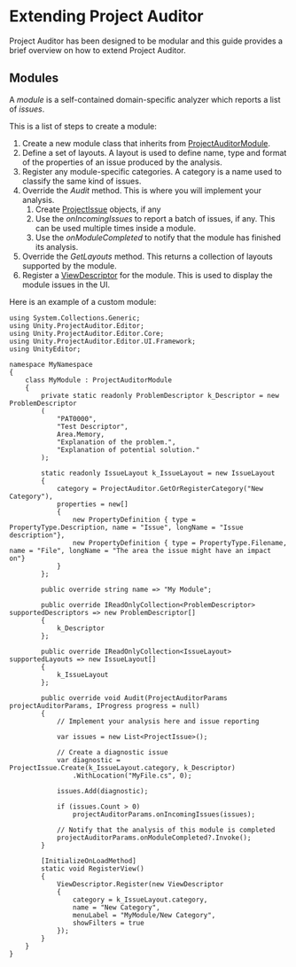 <a name="UsingProjectAuditor"></a>
# Extending Project Auditor
Project Auditor has been designed to be modular and this guide provides a brief overview on how to extend Project Auditor.

## Modules
A *module* is a self-contained domain-specific analyzer which reports a list of *issues*.

This is a list of steps to create a module:
1. Create a new module class that inherits from [ProjectAuditorModule](../Editor/Core/ProjectAuditorModule.cs).
2. Define a set of layouts. A layout is used to define name, type and format of the properties of an issue produced by the analysis.
3. Register any module-specific categories. A category is a name used to classify the same kind of issues. 
4. Override the *Audit* method. This is where you will implement your analysis.
   1. Create [ProjectIssue](../Editor/ProjectIssue.cs) objects, if any
   2. Use the *onIncomingIssues* to report a batch of issues, if any. This can be used multiple times inside a module.
   3. Use the *onModuleCompleted* to notify that the module has finished its analysis.
5. Override the *GetLayouts* method. This returns a collection of layouts supported by the module.
6. Register a [ViewDescriptor](../Editor/UI/Framework/ViewDescriptor.cs) for the module. This is used to display the module issues in the UI.

Here is an example of a custom module:
```
using System.Collections.Generic;
using Unity.ProjectAuditor.Editor;
using Unity.ProjectAuditor.Editor.Core;
using Unity.ProjectAuditor.Editor.UI.Framework;
using UnityEditor;

namespace MyNamespace
{
    class MyModule : ProjectAuditorModule
    {
        private static readonly ProblemDescriptor k_Descriptor = new ProblemDescriptor
        (
            "PAT0000",
            "Test Descriptor",
            Area.Memory,
            "Explanation of the problem.",
            "Explanation of potential solution."
        );

        static readonly IssueLayout k_IssueLayout = new IssueLayout
        {
            category = ProjectAuditor.GetOrRegisterCategory("New Category"),
            properties = new[]
            {
                new PropertyDefinition { type = PropertyType.Description, name = "Issue", longName = "Issue description"},
                new PropertyDefinition { type = PropertyType.Filename, name = "File", longName = "The area the issue might have an impact on"}
            }
        };

        public override string name => "My Module";

        public override IReadOnlyCollection<ProblemDescriptor> supportedDescriptors => new ProblemDescriptor[]
        {
            k_Descriptor
        };

        public override IReadOnlyCollection<IssueLayout> supportedLayouts => new IssueLayout[]
        {
            k_IssueLayout
        };

        public override void Audit(ProjectAuditorParams projectAuditorParams, IProgress progress = null)
        {
            // Implement your analysis here and issue reporting

            var issues = new List<ProjectIssue>();

            // Create a diagnostic issue
            var diagnostic = ProjectIssue.Create(k_IssueLayout.category, k_Descriptor)
                .WithLocation("MyFile.cs", 0);

            issues.Add(diagnostic);

            if (issues.Count > 0)
                projectAuditorParams.onIncomingIssues(issues);

            // Notify that the analysis of this module is completed
            projectAuditorParams.onModuleCompleted?.Invoke();
        }

        [InitializeOnLoadMethod]
        static void RegisterView()
        {
            ViewDescriptor.Register(new ViewDescriptor
            {
                category = k_IssueLayout.category,
                name = "New Category",
                menuLabel = "MyModule/New Category",
                showFilters = true
            });
        }
    }
}
```
